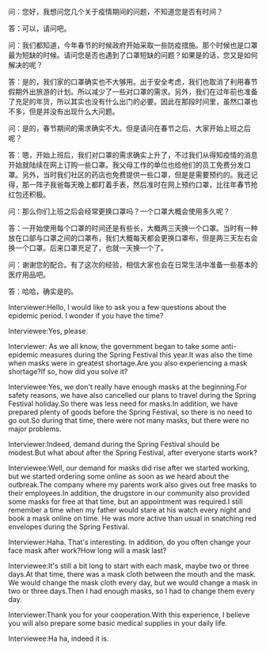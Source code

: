 问：您好，我想问您几个关于疫情期间的问题，不知道您是否有时间？ 

答：可以，请问吧。

问：我们都知道，今年春节的时候政府开始采取一些防疫措施。那个时候也是口罩最为短缺的时候。请问您是否也遇到了口罩短缺的问题？如果是的话，您又是如何解决的呢？

答：是的，我们家的口罩确实也不大够用。出于安全考虑，我们也取消了利用春节假期外出旅游的计划。所以减少了一些对口罩的需求。另外，我们在过年前也准备了充足的年货，所以其实也没有什么出门的必要。因此在那段时间里，虽然口罩也不多，但是并没有出现什么大问题。

问：是的，春节期间的需求确实不大。但是请问在春节之后、大家开始上班之后呢？

答：嗯，开始上班后，我们对口罩的需求确实上升了，不过我们从得知疫情的消息开始就陆续在网上订购一些口罩。我父母工作的单位也给他们的员工免费分发口罩。另外，当时我们社区的药店也免费提供一些口罩，但是是需要预约的。我还记得，那一阵子我爸每天晚上都盯着手表，然后准时在网上预约口罩，比往年春节抢红包还积极。

问：那么你们上班之后会经常更换口罩吗？一个口罩大概会使用多久呢？

答：一开始使用每个口罩的时间还是有些长，大概两三天换一个口罩。当时有一种放在口部与口罩之间的口罩布，我们大概每天都会更换口罩布，但是两三天左右会换一个口罩。后来口罩充足了，也就一天换一个了。

问：谢谢您的配合。有了这次的经验，相信大家也会在日常生活中准备一些基本的医疗用品吧。

答：哈哈，确实是的。

Interviewer:Hello, I would like to ask you a few questions about the epidemic period. I wonder if you have the time?

Interviewee:Yes, please.

Interviewer: As we all know, the government began to take some anti-epidemic measures during the Spring Festival this year.It was also the time when masks were in greatest shortage.Are you also experiencing a mask shortage?If so, how did you solve it?

Interviewee:Yes, we don't really have enough masks at the beginning.For safety reasons, we have also cancelled our plans to travel during the Spring Festival holiday.So there was less need for masks.In addition, we have prepared plenty of goods before the Spring Festival, so there is no need to go out.So during that time, there were not many masks, but there were no major problems.

Interviewer:Indeed, demand during the Spring Festival should be modest.But what about after the Spring Festival, after everyone starts work?

Interviewee:Well, our demand for masks did rise after we started working, but we started ordering some online as soon as we heard about the outbreak.The company where my parents work also gives out free masks to their employees.In addition, the drugstore in our community also provided some masks for free at that time, but an appointment was required.I still remember a time when my father would stare at his watch every night and book a mask online on time. He was more active than usual in snatching red envelopes during the Spring Festival.

Interviewer:Haha. That's interesting. In addition, do you often change your face mask after work?How long will a mask last?

Interviewee:It's still a bit long to start with each mask, maybe two or three days.At that time, there was a mask cloth between the mouth and the mask. We would change the mask cloth every day, but we would change a mask in two or three days.Then I had enough masks, so I had to change them every day.

Interviewer:Thank you for your cooperation.With this experience, I believe you will also prepare some basic medical supplies in your daily life.

Interviewee:Ha ha, indeed it is.
